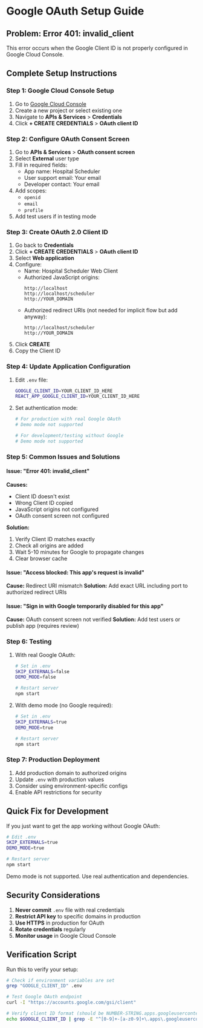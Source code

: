 # Google OAuth Setup Guide

## Problem: Error 401: invalid_client

This error occurs when the Google Client ID is not properly configured in Google Cloud Console.

## Complete Setup Instructions

### Step 1: Google Cloud Console Setup

1. Go to [Google Cloud Console](https://console.cloud.google.com/)
2. Create a new project or select existing one
3. Navigate to **APIs & Services** > **Credentials**
4. Click **+ CREATE CREDENTIALS** > **OAuth client ID**

### Step 2: Configure OAuth Consent Screen

1. Go to **APIs & Services** > **OAuth consent screen**
2. Select **External** user type
3. Fill in required fields:
   - App name: Hospital Scheduler
   - User support email: Your email
   - Developer contact: Your email
4. Add scopes:
   - `openid`
   - `email`
   - `profile`
5. Add test users if in testing mode

### Step 3: Create OAuth 2.0 Client ID

1. Go back to **Credentials**
2. Click **+ CREATE CREDENTIALS** > **OAuth client ID**
3. Select **Web application**
4. Configure:
   - Name: Hospital Scheduler Web Client
   - Authorized JavaScript origins:
     ```
     http://localhost
     http://localhost/scheduler
     http://YOUR_DOMAIN
     ```
   - Authorized redirect URIs (not needed for implicit flow but add anyway):
     ```
     http://localhost/scheduler
     http://YOUR_DOMAIN
     ```
5. Click **CREATE**
6. Copy the Client ID

### Step 4: Update Application Configuration

1. Edit `.env` file:
   ```bash
   GOOGLE_CLIENT_ID=YOUR_CLIENT_ID_HERE
   REACT_APP_GOOGLE_CLIENT_ID=YOUR_CLIENT_ID_HERE
   ```

2. Set authentication mode:
   ```bash
   # For production with real Google OAuth
   # Demo mode not supported
   
   # For development/testing without Google
   # Demo mode not supported
   ```

### Step 5: Common Issues and Solutions

#### Issue: "Error 401: invalid_client"
**Causes:**
- Client ID doesn't exist
- Wrong Client ID copied
- JavaScript origins not configured
- OAuth consent screen not configured

**Solution:**
1. Verify Client ID matches exactly
2. Check all origins are added
3. Wait 5-10 minutes for Google to propagate changes
4. Clear browser cache

#### Issue: "Access blocked: This app's request is invalid"
**Cause:** Redirect URI mismatch
**Solution:** Add exact URL including port to authorized redirect URIs

#### Issue: "Sign in with Google temporarily disabled for this app"
**Cause:** OAuth consent screen not verified
**Solution:** Add test users or publish app (requires review)

### Step 6: Testing

1. With real Google OAuth:
   ```bash
   # Set in .env
   SKIP_EXTERNALS=false
   DEMO_MODE=false
   
   # Restart server
   npm start
   ```

2. With demo mode (no Google required):
   ```bash
   # Set in .env
   SKIP_EXTERNALS=true
   DEMO_MODE=true
   
   # Restart server
   npm start
   ```

### Step 7: Production Deployment

1. Add production domain to authorized origins
2. Update `.env` with production values
3. Consider using environment-specific configs
4. Enable API restrictions for security

## Quick Fix for Development

If you just want to get the app working without Google OAuth:

```bash
# Edit .env
SKIP_EXTERNALS=true
DEMO_MODE=true

# Restart server
npm start
```

Demo mode is not supported. Use real authentication and dependencies.

## Security Considerations

1. **Never commit** `.env` file with real credentials
2. **Restrict API key** to specific domains in production
3. **Use HTTPS** in production for OAuth
4. **Rotate credentials** regularly
5. **Monitor usage** in Google Cloud Console

## Verification Script

Run this to verify your setup:

```bash
# Check if environment variables are set
grep "GOOGLE_CLIENT_ID" .env

# Test Google OAuth endpoint
curl -I "https://accounts.google.com/gsi/client"

# Verify client ID format (should be NUMBER-STRING.apps.googleusercontent.com)
echo $GOOGLE_CLIENT_ID | grep -E "^[0-9]+-[a-z0-9]+\.apps\.googleusercontent\.com$"
```
